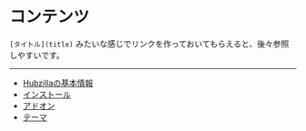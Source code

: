 <!-- TITLE: Hubzilla関連 -->
<!-- SUBTITLE: Hubzillaに関するあれこれ -->

# コンテンツ
`[タイトル](title)` みたいな感じでリンクを作っておいてもらえると、後々参照しやすいです。

---
* [Hubzillaの基本情報](/hubzilla/basic)
* [インストール](/hubzilla/installation)
* [アドオン](/hubzilla/addon)
* [テーマ](/hubzilla/theme)